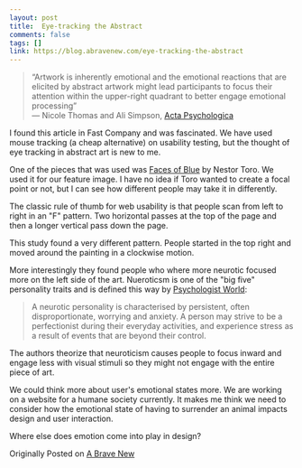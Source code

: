 ```yaml
---
layout: post
title:  Eye-tracking the Abstract
comments: false
tags: []
link: https://blog.abravenew.com/eye-tracking-the-abstract
---
```

> “Artwork is inherently emotional and the emotional reactions that are elicited by abstract artwork might lead participants to focus their attention within the upper-right quadrant to better engage emotional processing”  
> — Nicole Thomas and Ali Simpson, [Acta Psychologica](https://www.researchgate.net/publication/322581891_Neuroticism_schizotypy_and_scale_anchors_influence_eye_movement_behaviour_in_the_visual_exploration_of_abstract_art_An_exploratory_study)

I found this article in Fast Company and was fascinated. We have used mouse tracking (a cheap alternative) on usability testing, but the thought of eye tracking in abstract art is new to me.

One of the pieces that was used was [Faces of Blue](https://nestortoro.com/sold-faces-blue-abstract-art-los-angeles/) by Nestor Toro. We used it for our feature image. I have no idea if Toro wanted to create a focal point or not, but I can see how different people may take it in differently.

The classic rule of thumb for web usability is that people scan from left to right in an "F" pattern. Two horizontal passes at the top of the page and then a longer vertical pass down the page.

This study found a very different pattern. People started in the top right and moved around the painting in a clockwise motion.

More interestingly they found people who where more neurotic focused more on the left side of the art. Nueroticsm is one of the "big five" personality traits and is defined this way by [Psychologist World](https://www.psychologistworld.com/personality/neuroticism-personality-trait):

> A neurotic personality is characterised by persistent, often disproportionate, worrying and anxiety. A person may strive to be a perfectionist during their everyday activities, and experience stress as a result of events that are beyond their control.

The authors theorize that neuroticism causes people to focus inward and engage less with visual stimuli so they might not engage with the entire piece of art.

We could think more about user's emotional states more. We are working on a website for a humane society currently. It makes me think we need to consider how the emotional state of having to surrender an animal impacts design and user interaction.

Where else does emotion come into play in design?

Originally Posted on [A Brave New](https://blog.abravenew.com/eye-tracking-the-abstract)